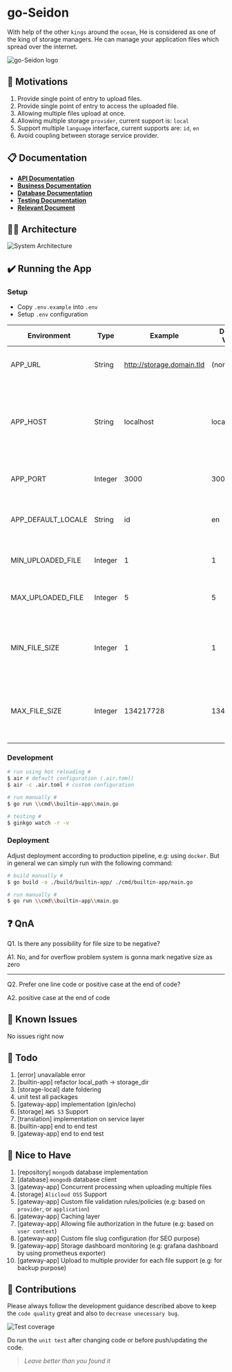 # go-Seidon
With help of the other `kings` around the `ocean`, He is considered as one of the king of storage managers. 
He can manage your application files which spread over the internet.

![go-Seidon logo][goseidon-logo]

## 🚀 Motivations
1. Provide single point of entry to upload files.
2. Provide single point of entry to access the uploaded file.
3. Allowing multiple files upload at once.
4. Allowing multiple storage `provider`, current support is: `local`
5. Support multiple `language` interface, current supports are: `id`, `en`
6. Avoid coupling between storage service provider.

## 📋 Documentation
- [**API Documentation**](doc/API.md)
- [**Business Documentation**](doc/BUSINESS.md)
- [**Database Documentation**](doc/DATABASE.md)
- [**Testing Documentation**](doc/TESTING.md)
- [**Relevant Document**](doc/DOCUMENT.md)

## 👷🏻 Architecture
![System Architecture][architecture-image]

## ✔️ Running the App

### Setup
- Copy `.env.example` into `.env`
- Setup `.env` configuration

| Environment | Type | Example | Default Value | Description |
| --- | --- | --- | --- | --- |
| APP_URL | String | http://storage.domain.tld | (none) | Public application domain/subdomain used to access `goseidon` app |
| APP_HOST | String | localhost | localhost | Private application host used to access `goseidon` app privately, for example when used behind `load balancer` or `process management` |
| APP_PORT | Integer | 3000 | 3000 | Private application port used to access goseidon app privately |
| APP_DEFAULT_LOCALE | String | id | en | Default application langauge when no `Accept-Language` header or `lang` query specified |
| MIN_UPLOADED_FILE | Integer | 1 | 1 | Minimum amount of file to be uploaded in one single upload |
| MAX_UPLOADED_FILE | Integer | 5 | 5 | Maximum amount of file to be uploaded in one single upload |
| MIN_FILE_SIZE | Integer | 1 | 1 | Minimum file size `byte` for each uploaded file during single upload, default is 1 indicating valid `non zero` file size |
| MAX_FILE_SIZE | Integer | 134217728 | 134217728 | Maximum file size `byte` for each uploaded file during single upload, default is `134217728` byte or `128` MB |

### Development
```bash
# run using hot reloading #
$ air # default configuration (.air.toml)
$ air -c .air.toml # custom configuration

# run manually #
$ go run \\cmd\\builtin-app\\main.go 

# testing #
$ ginkgo watch -r -v

```

### Deployment

Adjust deployment according to production pipeline, e.g: using `docker`.
But in general we can simply run with the following command:

```bash
# build manually #
$ go build -o ./build/builtin-app/ ./cmd/builtin-app/main.go

# run manually #
$ go run \\cmd\\builtin-app\\main.go 
```

## ❓ QnA

Q1. Is there any possibility for file size to be negative? 

A1. No, and for overflow problem system is gonna mark negative size as zero

---

Q2. Prefer one line code or positive case at the end of code?

A2. positive case at the end of code

## 👀 Known Issues

No issues right now

## 💪 Todo
1. [error] unavailable error
2. [builtin-app] refactor local_path -> storage_dir
3. [storage-local] date foldering
4. unit test all packages
5. [gateway-app] implementation (gin/echo)
6. [storage] `AWS S3` Support
7. [translation] implementation on service layer
8. [builtin-app] end to end test
9. [gateway-app] end to end test

## 🤩 Nice to Have
1. [repository] `mongodb` database implementation
2. [database] `mongodb` database client
3. [gateway-app] Concurrent processing when uploading multiple files
4. [storage] `Alicloud OSS` Support
5. [gateway-app] Custom file validation rules/policies (e.g: based on `provider`, or `application`)
6. [gateway-app] Caching layer
7. [gateway-app] Allowing file authorization in the future (e.g: based on `user context`)
8. [gateway-app] Custom file slug configuration (for SEO purpose)
9. [gateway-app] Storage dashboard monitoring (e.g: grafana dashboard by using prometheus exporter)
10. [gateway-app] Upload to multiple provider for each file support (e.g: for backup purpose)

## 💖 Contributions

Please always follow the development guidance described above to keep the `code quality` great and also to `decrease unecessary bug`. 

![Test coverage][coverage-image]

Do run the `unit test` after changing code or before push/updating the code.

> *Leave better than you found it*

[goseidon-logo]: asset/image/go-seidon.png?raw=true
[coverage-image]: asset/image/test-coverage.png?raw=true
[architecture-image]: asset/image/system-architecture.jpg?raw=true
[coverage-image]: asset/image/test-coverage.png?raw=true
